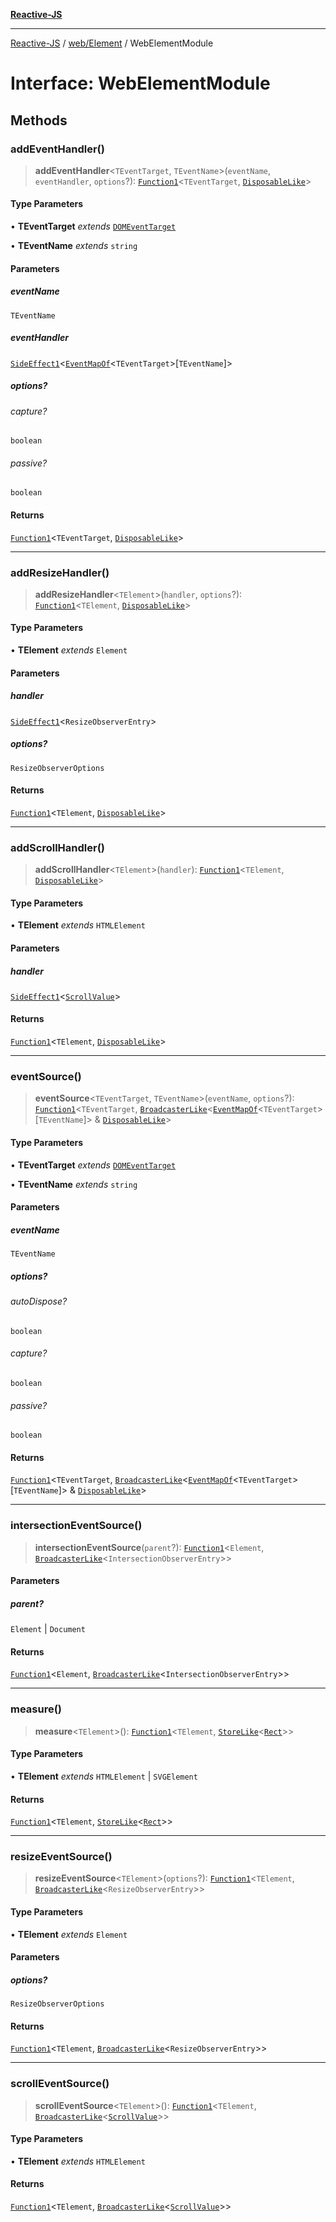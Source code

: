 [**Reactive-JS**](../../../README.md)

***

[Reactive-JS](../../../README.md) / [web/Element](../README.md) / WebElementModule

# Interface: WebElementModule

## Methods

### addEventHandler()

> **addEventHandler**\<`TEventTarget`, `TEventName`\>(`eventName`, `eventHandler`, `options`?): [`Function1`](../../../functions/type-aliases/Function1.md)\<`TEventTarget`, [`DisposableLike`](../../../utils/interfaces/DisposableLike.md)\>

#### Type Parameters

• **TEventTarget** *extends* [`DOMEventTarget`](../../type-aliases/DOMEventTarget.md)

• **TEventName** *extends* `string`

#### Parameters

##### eventName

`TEventName`

##### eventHandler

[`SideEffect1`](../../../functions/type-aliases/SideEffect1.md)\<[`EventMapOf`](../../type-aliases/EventMapOf.md)\<`TEventTarget`\>\[`TEventName`\]\>

##### options?

###### capture?

`boolean`

###### passive?

`boolean`

#### Returns

[`Function1`](../../../functions/type-aliases/Function1.md)\<`TEventTarget`, [`DisposableLike`](../../../utils/interfaces/DisposableLike.md)\>

***

### addResizeHandler()

> **addResizeHandler**\<`TElement`\>(`handler`, `options`?): [`Function1`](../../../functions/type-aliases/Function1.md)\<`TElement`, [`DisposableLike`](../../../utils/interfaces/DisposableLike.md)\>

#### Type Parameters

• **TElement** *extends* `Element`

#### Parameters

##### handler

[`SideEffect1`](../../../functions/type-aliases/SideEffect1.md)\<`ResizeObserverEntry`\>

##### options?

`ResizeObserverOptions`

#### Returns

[`Function1`](../../../functions/type-aliases/Function1.md)\<`TElement`, [`DisposableLike`](../../../utils/interfaces/DisposableLike.md)\>

***

### addScrollHandler()

> **addScrollHandler**\<`TElement`\>(`handler`): [`Function1`](../../../functions/type-aliases/Function1.md)\<`TElement`, [`DisposableLike`](../../../utils/interfaces/DisposableLike.md)\>

#### Type Parameters

• **TElement** *extends* `HTMLElement`

#### Parameters

##### handler

[`SideEffect1`](../../../functions/type-aliases/SideEffect1.md)\<[`ScrollValue`](../../interfaces/ScrollValue.md)\>

#### Returns

[`Function1`](../../../functions/type-aliases/Function1.md)\<`TElement`, [`DisposableLike`](../../../utils/interfaces/DisposableLike.md)\>

***

### eventSource()

> **eventSource**\<`TEventTarget`, `TEventName`\>(`eventName`, `options`?): [`Function1`](../../../functions/type-aliases/Function1.md)\<`TEventTarget`, [`BroadcasterLike`](../../../computations/interfaces/BroadcasterLike.md)\<[`EventMapOf`](../../type-aliases/EventMapOf.md)\<`TEventTarget`\>\[`TEventName`\]\> & [`DisposableLike`](../../../utils/interfaces/DisposableLike.md)\>

#### Type Parameters

• **TEventTarget** *extends* [`DOMEventTarget`](../../type-aliases/DOMEventTarget.md)

• **TEventName** *extends* `string`

#### Parameters

##### eventName

`TEventName`

##### options?

###### autoDispose?

`boolean`

###### capture?

`boolean`

###### passive?

`boolean`

#### Returns

[`Function1`](../../../functions/type-aliases/Function1.md)\<`TEventTarget`, [`BroadcasterLike`](../../../computations/interfaces/BroadcasterLike.md)\<[`EventMapOf`](../../type-aliases/EventMapOf.md)\<`TEventTarget`\>\[`TEventName`\]\> & [`DisposableLike`](../../../utils/interfaces/DisposableLike.md)\>

***

### intersectionEventSource()

> **intersectionEventSource**(`parent`?): [`Function1`](../../../functions/type-aliases/Function1.md)\<`Element`, [`BroadcasterLike`](../../../computations/interfaces/BroadcasterLike.md)\<`IntersectionObserverEntry`\>\>

#### Parameters

##### parent?

`Element` | `Document`

#### Returns

[`Function1`](../../../functions/type-aliases/Function1.md)\<`Element`, [`BroadcasterLike`](../../../computations/interfaces/BroadcasterLike.md)\<`IntersectionObserverEntry`\>\>

***

### measure()

> **measure**\<`TElement`\>(): [`Function1`](../../../functions/type-aliases/Function1.md)\<`TElement`, [`StoreLike`](../../../computations/interfaces/StoreLike.md)\<[`Rect`](../../interfaces/Rect.md)\>\>

#### Type Parameters

• **TElement** *extends* `HTMLElement` \| `SVGElement`

#### Returns

[`Function1`](../../../functions/type-aliases/Function1.md)\<`TElement`, [`StoreLike`](../../../computations/interfaces/StoreLike.md)\<[`Rect`](../../interfaces/Rect.md)\>\>

***

### resizeEventSource()

> **resizeEventSource**\<`TElement`\>(`options`?): [`Function1`](../../../functions/type-aliases/Function1.md)\<`TElement`, [`BroadcasterLike`](../../../computations/interfaces/BroadcasterLike.md)\<`ResizeObserverEntry`\>\>

#### Type Parameters

• **TElement** *extends* `Element`

#### Parameters

##### options?

`ResizeObserverOptions`

#### Returns

[`Function1`](../../../functions/type-aliases/Function1.md)\<`TElement`, [`BroadcasterLike`](../../../computations/interfaces/BroadcasterLike.md)\<`ResizeObserverEntry`\>\>

***

### scrollEventSource()

> **scrollEventSource**\<`TElement`\>(): [`Function1`](../../../functions/type-aliases/Function1.md)\<`TElement`, [`BroadcasterLike`](../../../computations/interfaces/BroadcasterLike.md)\<[`ScrollValue`](../../interfaces/ScrollValue.md)\>\>

#### Type Parameters

• **TElement** *extends* `HTMLElement`

#### Returns

[`Function1`](../../../functions/type-aliases/Function1.md)\<`TElement`, [`BroadcasterLike`](../../../computations/interfaces/BroadcasterLike.md)\<[`ScrollValue`](../../interfaces/ScrollValue.md)\>\>
